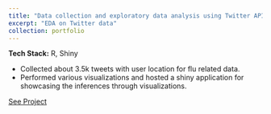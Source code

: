 ```yaml
---
title: "Data collection and exploratory data analysis using Twitter API "
excerpt: "EDA on Twitter data"
collection: portfolio
---
```


**Tech Stack:** R, Shiny

* Collected about 3.5k tweets with user location for flu related data.
* Performed various visualizations and hosted a shiny application for showcasing the inferences through visualizations.

[See Project](https://github.com/MonicaVashu/Data-Intensive-computing/tree/master/EDA)

